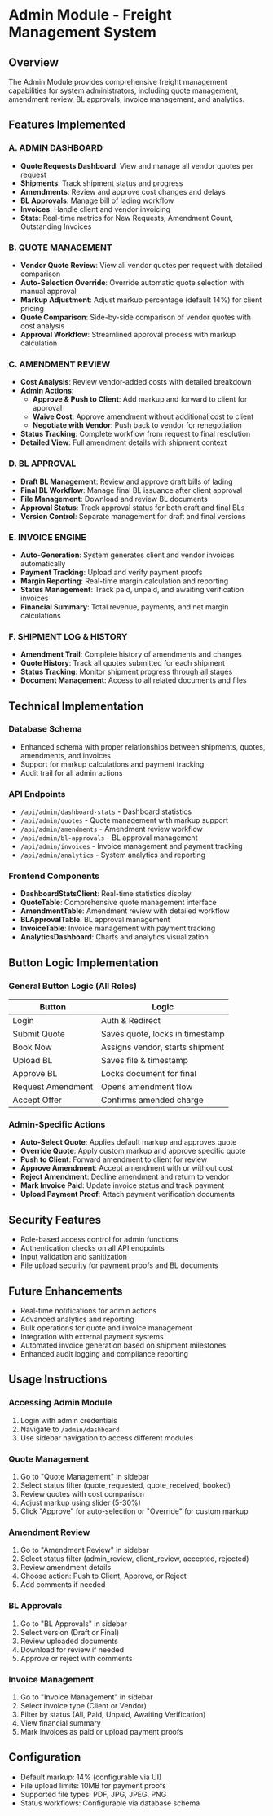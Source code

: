 # Admin Module - Freight Management System

## Overview

The Admin Module provides comprehensive freight management capabilities for system administrators, including quote management, amendment review, BL approvals, invoice management, and analytics.

## Features Implemented

### A. ADMIN DASHBOARD

- **Quote Requests Dashboard**: View and manage all vendor quotes per request
- **Shipments**: Track shipment status and progress
- **Amendments**: Review and approve cost changes and delays
- **BL Approvals**: Manage bill of lading workflow
- **Invoices**: Handle client and vendor invoicing
- **Stats**: Real-time metrics for New Requests, Amendment Count, Outstanding Invoices

### B. QUOTE MANAGEMENT

- **Vendor Quote Review**: View all vendor quotes per request with detailed comparison
- **Auto-Selection Override**: Override automatic quote selection with manual approval
- **Markup Adjustment**: Adjust markup percentage (default 14%) for client pricing
- **Quote Comparison**: Side-by-side comparison of vendor quotes with cost analysis
- **Approval Workflow**: Streamlined approval process with markup calculation

### C. AMENDMENT REVIEW

- **Cost Analysis**: Review vendor-added costs with detailed breakdown
- **Admin Actions**:
  - **Approve & Push to Client**: Add markup and forward to client for approval
  - **Waive Cost**: Approve amendment without additional cost to client
  - **Negotiate with Vendor**: Push back to vendor for renegotiation
- **Status Tracking**: Complete workflow from request to final resolution
- **Detailed View**: Full amendment details with shipment context

### D. BL APPROVAL

- **Draft BL Management**: Review and approve draft bills of lading
- **Final BL Workflow**: Manage final BL issuance after client approval
- **File Management**: Download and review BL documents
- **Approval Status**: Track approval status for both draft and final BLs
- **Version Control**: Separate management for draft and final versions

### E. INVOICE ENGINE

- **Auto-Generation**: System generates client and vendor invoices automatically
- **Payment Tracking**: Upload and verify payment proofs
- **Margin Reporting**: Real-time margin calculation and reporting
- **Status Management**: Track paid, unpaid, and awaiting verification invoices
- **Financial Summary**: Total revenue, payments, and net margin calculations

### F. SHIPMENT LOG & HISTORY

- **Amendment Trail**: Complete history of amendments and changes
- **Quote History**: Track all quotes submitted for each shipment
- **Status Tracking**: Monitor shipment progress through all stages
- **Document Management**: Access to all related documents and files

## Technical Implementation

### Database Schema

- Enhanced schema with proper relationships between shipments, quotes, amendments, and invoices
- Support for markup calculations and payment tracking
- Audit trail for all admin actions

### API Endpoints

- `/api/admin/dashboard-stats` - Dashboard statistics
- `/api/admin/quotes` - Quote management with markup support
- `/api/admin/amendments` - Amendment review workflow
- `/api/admin/bl-approvals` - BL approval management
- `/api/admin/invoices` - Invoice management and payment tracking
- `/api/admin/analytics` - System analytics and reporting

### Frontend Components

- **DashboardStatsClient**: Real-time statistics display
- **QuoteTable**: Comprehensive quote management interface
- **AmendmentTable**: Amendment review with detailed workflow
- **BLApprovalTable**: BL approval management
- **InvoiceTable**: Invoice management with payment tracking
- **AnalyticsDashboard**: Charts and analytics visualization

## Button Logic Implementation

### General Button Logic (All Roles)

| Button            | Logic                           |
| ----------------- | ------------------------------- |
| Login             | Auth & Redirect                 |
| Submit Quote      | Saves quote, locks in timestamp |
| Book Now          | Assigns vendor, starts shipment |
| Upload BL         | Saves file & timestamp          |
| Approve BL        | Locks document for final        |
| Request Amendment | Opens amendment flow            |
| Accept Offer      | Confirms amended charge         |

### Admin-Specific Actions

- **Auto-Select Quote**: Applies default markup and approves quote
- **Override Quote**: Apply custom markup and approve specific quote
- **Push to Client**: Forward amendment to client for review
- **Approve Amendment**: Accept amendment with or without cost
- **Reject Amendment**: Decline amendment and return to vendor
- **Mark Invoice Paid**: Update invoice status and track payment
- **Upload Payment Proof**: Attach payment verification documents

## Security Features

- Role-based access control for admin functions
- Authentication checks on all API endpoints
- Input validation and sanitization
- File upload security for payment proofs and BL documents

## Future Enhancements

- Real-time notifications for admin actions
- Advanced analytics and reporting
- Bulk operations for quote and invoice management
- Integration with external payment systems
- Automated invoice generation based on shipment milestones
- Enhanced audit logging and compliance reporting

## Usage Instructions

### Accessing Admin Module

1. Login with admin credentials
2. Navigate to `/admin/dashboard`
3. Use sidebar navigation to access different modules

### Quote Management

1. Go to "Quote Management" in sidebar
2. Select status filter (quote_requested, quote_received, booked)
3. Review quotes with cost comparison
4. Adjust markup using slider (5-30%)
5. Click "Approve" for auto-selection or "Override" for custom markup

### Amendment Review

1. Go to "Amendment Review" in sidebar
2. Select status filter (admin_review, client_review, accepted, rejected)
3. Review amendment details
4. Choose action: Push to Client, Approve, or Reject
5. Add comments if needed

### BL Approvals

1. Go to "BL Approvals" in sidebar
2. Select version (Draft or Final)
3. Review uploaded documents
4. Download for review if needed
5. Approve or reject with comments

### Invoice Management

1. Go to "Invoice Management" in sidebar
2. Select invoice type (Client or Vendor)
3. Filter by status (All, Paid, Unpaid, Awaiting Verification)
4. View financial summary
5. Mark invoices as paid or upload payment proofs

## Configuration

- Default markup: 14% (configurable via UI)
- File upload limits: 10MB for payment proofs
- Supported file types: PDF, JPG, JPEG, PNG
- Status workflows: Configurable via database schema
